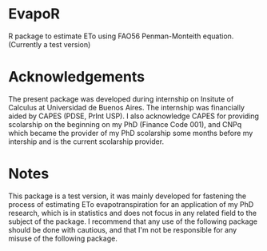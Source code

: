 # EvapoR

R package to estimate ETo using FAO56 Penman-Monteith equation. (Currently a test version)

# Acknowledgements

The present package was developed during internship on Insitute of Calculus at Universidad de Buenos Aires. The internship was financially aided by CAPES (PDSE, PrInt USP). I also acknowledge CAPES for providing scolarship on the beginning on my PhD (Finance Code 001), and CNPq which became the provider of my PhD scolarship some months before my intership and is the current scolarship provider.

# Notes

This package is a test version, it was mainly developed for fastening the process of estimating ETo evapotranspiration for an application of my PhD research, which is in statistics and does not focus in any related field to the subject of the package. I recommend that any use of the following package should be done with cautious, and that I'm not be responsible for any misuse of the following package.  
